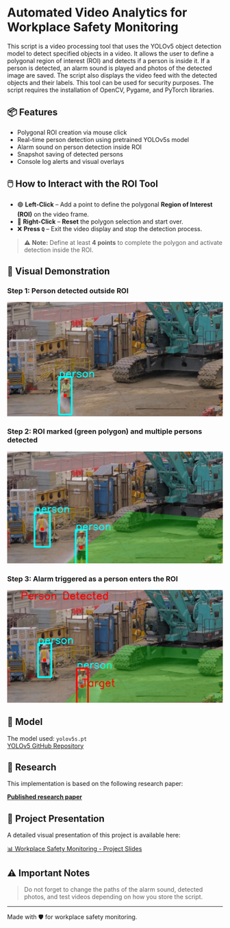 # Automated Video Analytics for Workplace Safety Monitoring

This script is a video processing tool that uses the YOLOv5 object detection model to detect specified objects in a video. It allows the user to define a polygonal region of interest (ROI) and detects if a person is inside it. If a person is detected, an alarm sound is played and photos of the detected image are saved. The script also displays the video feed with the detected objects and their labels. This tool can be used for security purposes. The script requires the installation of OpenCV, Pygame, and PyTorch libraries.

## 📦 Features
- Polygonal ROI creation via mouse click
- Real-time person detection using pretrained YOLOv5s model
- Alarm sound on person detection inside ROI
- Snapshot saving of detected persons
- Console log alerts and visual overlays

## 🖱️ How to Interact with the ROI Tool

- 🟢 **Left-Click** – Add a point to define the polygonal **Region of Interest (ROI)** on the video frame.  
- 🔴 **Right-Click** – **Reset** the polygon selection and start over.  
- ❌ **Press `Q`** – Exit the video display and stop the detection process.

> ⚠️ **Note:** Define at least **4 points** to complete the polygon and activate detection inside the ROI.

## 📸 Visual Demonstration

### Step 1: Person detected outside ROI  
![Step 1](Images/person_detected.png)

### Step 2: ROI marked (green polygon) and multiple persons detected  
![Step 2](Images/roi_with_multiple_persons.png)

### Step 3: Alarm triggered as a person enters the ROI  
![Step 3](Images/alarm_triggered_inside_roi.png)


## 🧠 Model

The model used: `yolov5s.pt`  
[YOLOv5 GitHub Repository](https://github.com/ultralytics/yolov5)

## 📜 Research

This implementation is based on the following research paper:

**[Published research paper](https://ijarsct.co.in/Paper19901.pdf)**

## 🎥 Project Presentation

A detailed visual presentation of this project is available here:

[📊 Workplace Safety Monitoring - Project Slides](Presentation.pptx)

## ⚠️ Important Notes

> Do not forget to change the paths of the alarm sound, detected photos, and test videos depending on how you store the script.

---

Made with 🛡️ for workplace safety monitoring.
